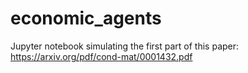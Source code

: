 # economic_agents
Jupyter notebook simulating the first part of this paper: https://arxiv.org/pdf/cond-mat/0001432.pdf
